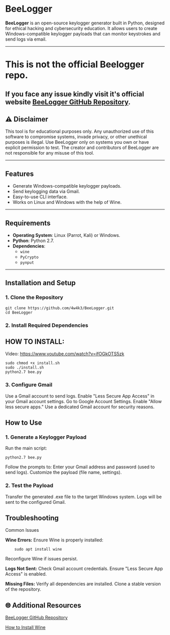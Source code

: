 # BeeLogger

**BeeLogger** is an open-source keylogger generator built in Python, designed for ethical hacking and cybersecurity education. It allows users to create Windows-compatible keylogger payloads that can monitor keystrokes and send logs via email.

---
# This is not the official Beelogger repo.
**If you face any issue kindly visit it's official website  [BeeLogger GitHub Repository](https://github.com/4w4k3/beelogger).**
---
## ⚠️ **Disclaimer**

This tool is for educational purposes only. Any unauthorized use of this software to compromise systems, invade privacy, or other unethical purposes is illegal. Use BeeLogger only on systems you own or have explicit permission to test. The creator and contributors of BeeLogger are not responsible for any misuse of this tool.

---

## Features
- Generate Windows-compatible keylogger payloads.
- Send keylogging data via Gmail.
- Easy-to-use CLI interface.
- Works on Linux and Windows with the help of Wine.

---

## Requirements
- **Operating System**: Linux (Parrot, Kali) or Windows.
- **Python**: Python 2.7.
- **Dependencies**:
  - `wine`
  - `PyCrypto`
  - `pynput`

---

## Installation and Setup

### 1. Clone the Repository
    
    git clone https://github.com/4w4k3/BeeLogger.git
    cd BeeLogger
### 2. Install Required Dependencies

## HOW TO INSTALL:

Video: https://www.youtube.com/watch?v=ifOGkOTS5zk

    sudo chmod +x install.sh
    sudo ./install.sh
    python2.7 bee.py

### 3. Configure Gmail
   Use a Gmail account to send logs.
   Enable "Less Secure App Access" in your Gmail account settings.
        Go to Google Account Settings.
        Enable "Allow less secure apps."
        Use a dedicated Gmail account for security reasons.

## How to Use
### 1. Generate a Keylogger Payload

Run the main script:

    python2.7 bee.py

Follow the prompts to:
    Enter your Gmail address and password (used to send logs).
    Customize the payload (file name, settings).

### 2. Test the Payload
  Transfer the generated .exe file to the target Windows system.
    Logs will be sent to the configured Gmail.

## Troubleshooting
Common Issues

  **Wine Errors:**
        Ensure Wine is properly installed:

        sudo apt install wine

  Reconfigure Wine if issues persist.

  **Logs Not Sent:**
        Check Gmail account credentials.
        Ensure "Less Secure App Access" is enabled.

   **Missing Files:**
        Verify all dependencies are installed.
        Clone a stable version of the repository.


## 🌐 Additional Resources
   
  [BeeLogger GitHub Repository](https://github.com/4w4k3/beelogger)
  
 [How to Install Wine](https://forums.kali.org/archived/showthread.php?25175-install-wine-on-kali-64bit-with-no-problems)

